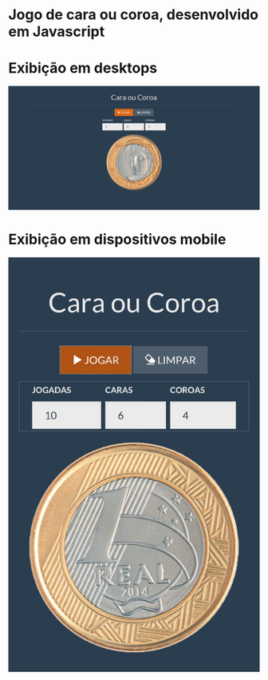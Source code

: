# Jogo de cara ou coroa, desenvolvido em Javascript

# Exibição em desktops
![Alt Text](https://raw.githubusercontent.com/douglasgusson/cara-coroa/master/img/print-desktop.png?raw=true "Desktop")

# Exibição em dispositivos mobile
![Alt Text](https://raw.githubusercontent.com/douglasgusson/cara-coroa/master/img/print-mobile.jpg?raw=true "Mobile")
